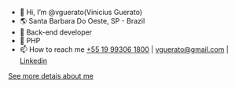 - 👋 Hi, I’m @vguerato(Vinicius Guerato)
- 🌎 Santa Barbara Do Oeste, SP - Brazil  
- 🙋 Back-end developer 
- 👀 PHP 
- 📫 How to reach me [+55 19 99306 1800](https://api.whatsapp.com/send?phone=5519993061800) | [vguerato@gmail.com](mailto:vguerato@gmail.com) | [Linkedin](https://www.linkedin.com/in/vinicius-guerato/)

[See more detais about me](https://github.com/vguerato/vguerato/blob/main/CURRICULUM.md)
